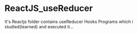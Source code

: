# ReactJS_useReducer
It's Reactjs folder contains useReducer Hooks Programs which i studied(learned) and executed it...
